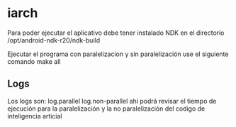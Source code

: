 # iarch

Para poder ejecutar el aplicativo debe tener instalado NDK en el directorio /opt/android-ndk-r20/ndk-build

Ejecutar el programa con paralelizacion y sin paralelización use el siguiente comando
    make all

## Logs

Los logs son:
    log.parallel
    log.non-parallel
ahí podrá revisar el tiempo de ejecución para la paralelización y la no paralelización del codigo de inteligencia articial